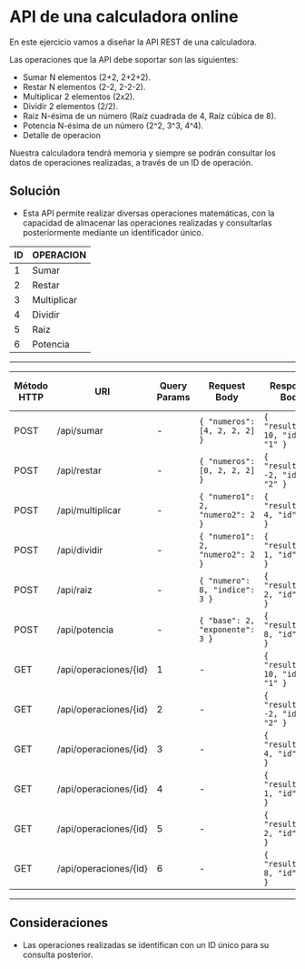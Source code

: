 # API de una calculadora online

En este ejercicio vamos a diseñar la API REST de una calculadora.

Las operaciones que la API debe soportar son las siguientes:
- Sumar N elementos (2+2, 2+2+2).
- Restar N elementos (2-2, 2-2-2).
- Multiplicar 2 elementos (2x2).
- Dividir 2 elementos (2/2).
- Raiz N-ésima de un número (Raíz cuadrada de 4, Raíz cúbica de 8).
- Potencia N-ésima de un número (2^2, 3^3, 4^4).
- Detalle de operacion

Nuestra calculadora tendrá memoria y siempre se podrán consultar los datos de operaciones realizadas, a través de un ID de operación.

## Solución
- Esta API permite realizar diversas operaciones matemáticas, con la capacidad de almacenar las operaciones realizadas y consultarlas posteriormente mediante un identificador único.

| ID | OPERACION                  |                                                              
|-------------|----------------------|
| 1        | Sumar         |
| 2        | Restar        |
| 3        | Multiplicar    |
| 4        | Dividir         |
| 5        | Raiz           |
| 6        | Potencia        |

---

| Método HTTP | URI                  | Query Params | Request Body                                           | Response Body                                                              | Códigos HTTP de respuesta |
|-------------|----------------------|--------------|------------------------------------------------------|----------------------------------------------------------------------------|---------------------------|
| POST        | /api/sumar           | -            | `{ "numeros": [4, 2, 2, 2] }`                          | `{ "resultado": 10, "id": "1" }`                         | 200, 400                  |
| POST        | /api/restar          | -            | `{ "numeros": [0, 2, 2, 2] }`                         | `{ "resultado": -2, "id": "2" }`                         | 200, 400                  |
| POST        | /api/multiplicar     | -            | `{ "numero1": 2, "numero2": 2 }`                  | `{ "resultado": 4, "id": "3" }`                        | 200, 400                  |
| POST        | /api/dividir         | -            | `{ "numero1": 2, "numero2": 2 }`                 | `{ "resultado": 1, "id": "4" }`                         | 200, 400                  |
| POST        | /api/raiz           | -            | `{ "numero": 8, "indice": 3 }`                    | `{ "resultado": 2, "id": "5" }`                         | 200, 400                  |
| POST        | /api/potencia        | -            | `{ "base": 2, "exponente": 3 }`                   | `{ "resultado": 8, "id": "6" }`                        | 200, 400                  |
| GET         | /api/operaciones/{id}| 1            | -                                                    | `{ "resultado": 10, "id": "1" }` | 200, 404                  |
| GET         | /api/operaciones/{id}| 2            | -                                                    | `{ "resultado": -2, "id": "2" }` | 200, 404                  |
| GET         | /api/operaciones/{id}| 3            | -                                                    | `{ "resultado": 4, "id": "3" }` | 200, 404                  |
| GET         | /api/operaciones/{id}| 4           | -                                                    | `{ "resultado": 1, "id": "4" }` | 200, 404                  |
| GET         | /api/operaciones/{id}| 5           | -                                                    | `{ "resultado": 2, "id": "5" }` | 200, 404                  |
| GET         | /api/operaciones/{id}| 6           | -                                                    | `{ "resultado": 8, "id": "6" }`   | 200, 404                  |
---

## Consideraciones
- Las operaciones realizadas se identifican con un ID único para su consulta posterior.